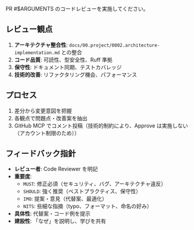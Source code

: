 PR #$ARGUMENTS のコードレビューを実施してください。

## レビュー観点

1. **アーキテクチャ整合性**: `docs/00.project/0002.architecture-implementation.md` との整合
2. **コード品質**: 可読性、型安全性、Ruff 準拠
3. **保守性**: ドキュメント同期、テストカバレッジ
4. **技術的改善**: リファクタリング機会、パフォーマンス

## プロセス

1. 差分から変更意図を把握
2. 各観点で問題点・改善案を抽出
3. GitHub MCP でコメント投稿（技術的制約により、Approve は実施しない（アカウント制限のため））

## フィードバック指針

- **レビュー者**: Code Reviewer を明記
- **重要度**:
  - `MUST`: 修正必須（セキュリティ、バグ、アーキテクチャ違反）
  - `SHOULD`: 強く推奨（ベストプラクティス、保守性）
  - `IMO`: 提案・意見（代替案、最適化）
  - `NITS`: 些細な指摘（typo、フォーマット、命名の好み）
- **具体性**: 代替案・コード例を提示
- **建設性**: 「なぜ」を説明し、学びを共有
